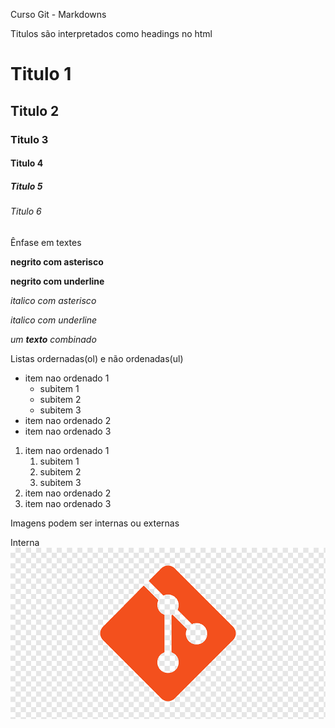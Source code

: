 Curso Git - Markdowns

Titulos são interpretados como headings no html
# Titulo 1
## Titulo 2
### Titulo 3
#### Titulo 4
##### Titulo 5
###### Titulo 6

Ênfase em textes

**negrito com asterisco**

__negrito com underline__

*italico com asterisco*

_italico com underline_

_um **texto** combinado_

Listas ordernadas(ol) e não ordenadas(ul)

* item nao ordenado 1
  * subitem 1
  * subitem 2
  * subitem 3
* item nao ordenado 2
* item nao ordenado 3

1. item nao ordenado 1
    1. subitem 1
    2. subitem 2
    3. subitem 3
2. item nao ordenado 2
3. item nao ordenado 3

Imagens podem ser internas ou externas

Interna
![Logo do Git](img/logo-git.png)